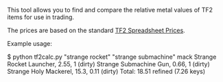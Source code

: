 This tool allows you to find and compare the relative metal values of TF2 items for use in trading.

The prices are based on the standard [TF2 Spreadsheet Prices](http://tf2spreadsheet.blogspot.com/).

Example usage:

  $ python tf2calc.py "strange rocket" "strange submachine" mack
  Strange Rocket Launcher, 2.55, 1 (dirty)
  Strange Submachine Gun, 0.66, 1 (dirty)
  Strange Holy Mackerel, 15.3, 0.11 (dirty)
  Total: 18.51 refined (7.26 keys)
